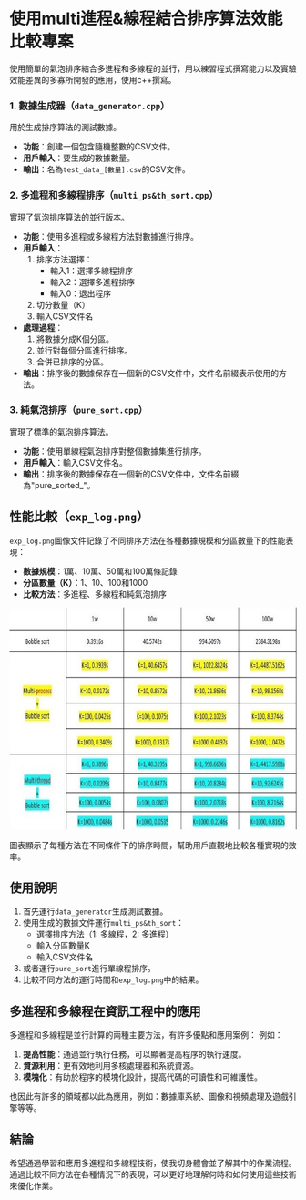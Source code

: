 ﻿# 使用multi進程&線程結合排序算法效能比較專案

使用簡單的氣泡排序結合多進程和多線程的並行，用以練習程式撰寫能力以及實驗效能差異的多寡所開發的應用，使用c++撰寫。

### 1. 數據生成器（`data_generator.cpp`）

用於生成排序算法的測試數據。

- **功能**：創建一個包含隨機整數的CSV文件。
- **用戶輸入**：要生成的數據數量。
- **輸出**：名為`test_data_[數量].csv`的CSV文件。

### 2. 多進程和多線程排序（`multi_ps&th_sort.cpp`）

實現了氣泡排序算法的並行版本。

- **功能**：使用多進程或多線程方法對數據進行排序。
- **用戶輸入**：
  1. 排序方法選擇：
     - 輸入1：選擇多線程排序
     - 輸入2：選擇多進程排序
     - 輸入0：退出程序
  2. 切分數量（K）
  3. 輸入CSV文件名
- **處理過程**：
  1. 將數據分成K個分區。
  2. 並行對每個分區進行排序。
  3. 合併已排序的分區。
- **輸出**：排序後的數據保存在一個新的CSV文件中，文件名前綴表示使用的方法。

### 3. 純氣泡排序（`pure_sort.cpp`）

實現了標準的氣泡排序算法。

- **功能**：使用單線程氣泡排序對整個數據集進行排序。
- **用戶輸入**：輸入CSV文件名。
- **輸出**：排序後的數據保存在一個新的CSV文件中，文件名前綴為"pure_sorted_"。

## 性能比較（`exp_log.png`）

`exp_log.png`圖像文件記錄了不同排序方法在各種數據規模和分區數量下的性能表現：

- **數據規模**：1萬、10萬、50萬和100萬條記錄
- **分區數量（K）**：1、10、100和1000
- **比較方法**：多進程、多線程和純氣泡排序

<img src="https://github.com/NoahWudev/multi_process-threads_sort/blob/master/exp_log.jpg" alt="alt text" width="700" height="390">

圖表顯示了每種方法在不同條件下的排序時間，幫助用戶直觀地比較各種實現的效率。

## 使用說明

1. 首先運行`data_generator`生成測試數據。
2. 使用生成的數據文件運行`multi_ps&th_sort`：
   - 選擇排序方法（1: 多線程，2: 多進程）
   - 輸入分區數量K
   - 輸入CSV文件名
3. 或者運行`pure_sort`進行單線程排序。
4. 比較不同方法的運行時間和`exp_log.png`中的結果。

## 多進程和多線程在資訊工程中的應用

多進程和多線程是並行計算的兩種主要方法，有許多優點和應用案例：
例如：
1. **提高性能**：通過並行執行任務，可以顯著提高程序的執行速度。
2. **資源利用**：更有效地利用多核處理器和系統資源。
3. **模塊化**：有助於程序的模塊化設計，提高代碼的可讀性和可維護性。

也因此有許多的領域都以此為應用，例如：數據庫系統、圖像和視頻處理及遊戲引擎等等。

## 結論

希望通過學習和應用多進程和多線程技術，使我切身體會並了解其中的作業流程。
通過比較不同方法在各種情況下的表現，可以更好地理解何時和如何使用這些技術來優化作業。
